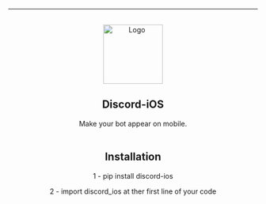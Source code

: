 
---------------------------------------
  
<br/>
<div align="center">
  <a href="https://github.com/dropout1337/Discord-iOS">
    <img src="https://discord.com/assets/9f6f9cd156ce35e2d94c0e62e3eff462.png" alt="Logo" width="120" height="120">
  </a>
  
  <h2 align="center">Discord-iOS</h3>

  <p align="center">
    Make your bot appear on mobile.
    <br />
    <br />
    <h2 align="center">Installation</h3>
    <p>1 - pip install discord-ios</p>
    <p>2 - import discord_ios at ther first line of your code</p>
  </p>
</div>

